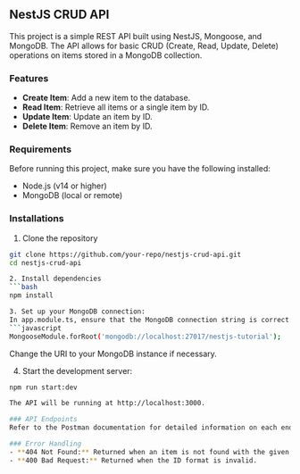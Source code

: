## NestJS CRUD API

This project is a simple REST API built using NestJS, Mongoose, and MongoDB. The API allows for basic CRUD (Create, Read, Update, Delete) operations on items stored in a MongoDB collection.

### Features
- **Create Item**: Add a new item to the database.
- **Read Item**: Retrieve all items or a single item by ID.
- **Update Item**: Update an item by ID.
- **Delete Item**: Remove an item by ID.

### Requirements
Before running this project, make sure you have the following installed:
- Node.js (v14 or higher)
- MongoDB (local or remote)

### Installations
1. Clone the repository
  ```bash
  git clone https://github.com/your-repo/nestjs-crud-api.git
  cd nestjs-crud-api

2. Install dependencies
  ```bash
  npm install

3. Set up your MongoDB connection:
In app.module.ts, ensure that the MongoDB connection string is correct:
  ```javascript
  MongooseModule.forRoot('mongodb://localhost:27017/nestjs-tutorial');
  ```
Change the URI to your MongoDB instance if necessary.

4. Start the development server:
  ```bash
  npm run start:dev

The API will be running at http://localhost:3000.

### API Endpoints
Refer to the Postman documentation for detailed information on each endpoint [here](https://documenter.getpostman.com/view/28440801/2sAXxS7BJF)

### Error Handling 
- **404 Not Found:** Returned when an item is not found with the given ID.
- **400 Bad Request:** Returned when the ID format is invalid.
